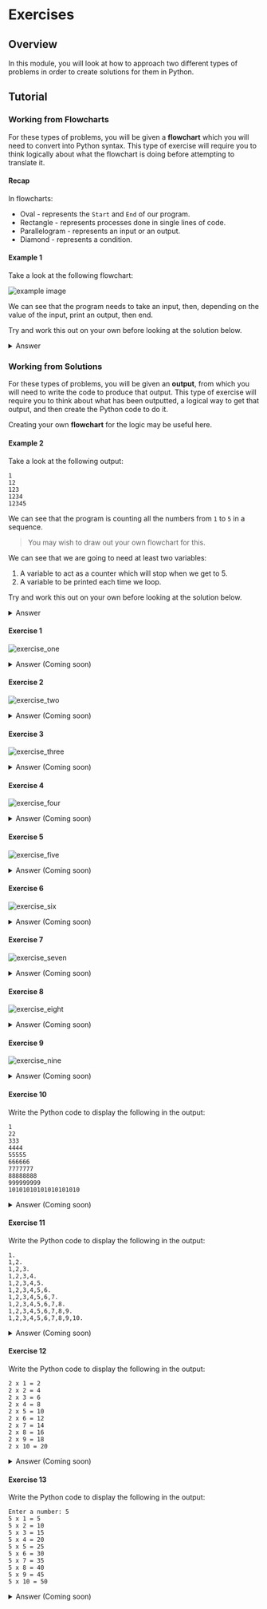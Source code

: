 # Exercises

## Overview

In this module, you will look at how to approach two different types of problems in order to create solutions for them in Python.

## Tutorial

### Working from Flowcharts

For these types of problems, you will be given a **flowchart** which you will need to convert into Python syntax.
This type of exercise will require you to think logically about what the flowchart is doing before attempting to translate it.

#### Recap

In flowcharts:
- Oval - represents the `Start` and `End` of our program.
- Rectangle - represents processes done in single lines of code.
- Parallelogram - represents an input or an output.
- Diamond - represents a condition.

#### Example 1

Take a look at the following flowchart:

![example image](../Courseware/03-Flowcharts/images/example_flow_chart.png)

We can see that the program needs to take an input, then, depending on the value of the input, print an output, then end.

Try and work this out on your own before looking at the solution below.

<details><summary>Answer</summary>

```python
num = int(input('Please enter a number: '))
if num % 2 == 0:
    print(num, "is even")
else:
    print(num, "is odd")
```

</details>

### Working from Solutions

For these types of problems, you will be given an **output**, from which you will need to write the code to produce that output.
This type of exercise will require you to think about what has been outputted, a logical way to get that output, and then create the Python code to do it.

Creating your own **flowchart** for the logic may be useful here.

#### Example 2

Take a look at the following output:

```
1
12
123
1234
12345
```

We can see that the program is counting all the numbers from `1` to `5` in a sequence.

> You may wish to draw out your own flowchart for this.

We can see that we are going to need at least two variables:

1. A variable to act as a counter which will stop when we get to 5.
2. A variable to be printed each time we loop.

Try and work this out on your own before looking at the solution below.

<details><summary>Answer</summary>

```python
counter = 1
output = ""

while counter <=5:
    output = output + str(counter)
    print(output)
    counter = counter + 1
```

</details>

#### Exercise 1

![exercise_one](./images/ex1.png)

<details><summary>Answer (Coming soon)</summary>

</details>

#### Exercise 2

![exercise_two](./images/ex2.png)

<details><summary>Answer (Coming soon)</summary>

</details>

#### Exercise 3

![exercise_three](./images/ex3.png)

<details><summary>Answer (Coming soon)</summary>

</details>

#### Exercise 4

![exercise_four](./images/ex4.png)

<details><summary>Answer (Coming soon)</summary>

</details>

#### Exercise 5

![exercise_five](./images/ex5.png)

<details><summary>Answer (Coming soon)</summary>

</details>

#### Exercise 6

![exercise_six](./images/ex6.png)

<details><summary>Answer (Coming soon)</summary>

</details>

#### Exercise 7

![exercise_seven](./images/ex7.png)

<details><summary>Answer (Coming soon)</summary>

</details>

#### Exercise 8

![exercise_eight](./images/ex8.png)

<details><summary>Answer (Coming soon)</summary>

</details>

#### Exercise 9

![exercise_nine](./images/ex9.png)

<details><summary>Answer (Coming soon)</summary>

</details>

#### Exercise 10

Write the Python code to display the following in the output:

```
1
22
333
4444
55555
666666
7777777
88888888
999999999
10101010101010101010
```

<details><summary>Answer (Coming soon)</summary>

</details>

#### Exercise 11

Write the Python code to display the following in the output:

```
1.
1,2.
1,2,3.
1,2,3,4.
1,2,3,4,5.
1,2,3,4,5,6.
1,2,3,4,5,6,7.
1,2,3,4,5,6,7,8.
1,2,3,4,5,6,7,8,9.
1,2,3,4,5,6,7,8,9,10.
```

<details><summary>Answer (Coming soon)</summary>

</details>

#### Exercise 12

Write the Python code to display the following in the output:

```
2 x 1 = 2
2 x 2 = 4
2 x 3 = 6
2 x 4 = 8
2 x 5 = 10
2 x 6 = 12
2 x 7 = 14
2 x 8 = 16
2 x 9 = 18
2 x 10 = 20
```

<details><summary>Answer (Coming soon)</summary>

</details>

#### Exercise 13

Write the Python code to display the following in the output:

```
Enter a number: 5
5 x 1 = 5
5 x 2 = 10
5 x 3 = 15
5 x 4 = 20
5 x 5 = 25
5 x 6 = 30
5 x 7 = 35
5 x 8 = 40
5 x 9 = 45
5 x 10 = 50
```

<details><summary>Answer (Coming soon)</summary>

</details>
